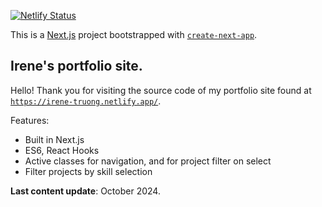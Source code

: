 [![Netlify Status](https://api.netlify.com/api/v1/badges/51dad565-c1df-4448-9e7e-3d8d1239cbd3/deploy-status)](https://app.netlify.com/sites/irene-truong/deploys)

This is a [Next.js](https://nextjs.org/) project bootstrapped with [`create-next-app`](https://github.com/vercel/next.js/tree/canary/packages/create-next-app).

## Irene's portfolio site.

Hello! Thank you for visiting the source code of my portfolio site found at [`https://irene-truong.netlify.app/`](https://irene-truong.netlify.app/).

Features:

- Built in Next.js
- ES6, React Hooks
- Active classes for navigation, and for project filter on select
- Filter projects by skill selection

**Last content update**: October 2024.
